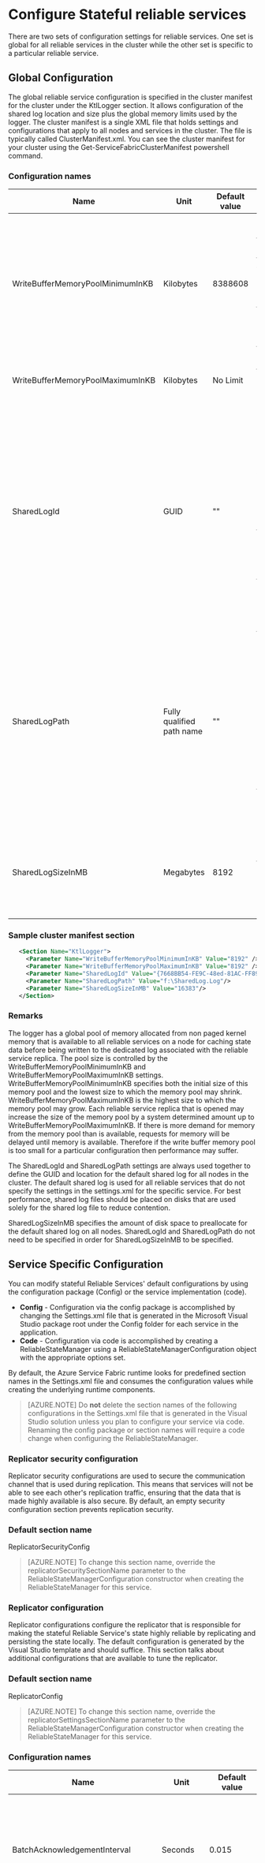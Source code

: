 <properties
   pageTitle="Overview of the Azure Service Fabric Reliable Services configuration | Microsoft Azure"
   description="Learn about configuring stateful Reliable Services in Azure Service Fabric."
   services="Service-Fabric"
   documentationCenter=".net"
   authors="sumukhs"
   manager="timlt"
   editor="vturecek"/>

<tags
   ms.service="Service-Fabric"
   ms.devlang="dotnet"
   ms.topic="article"
   ms.tgt_pltfrm="NA"
   ms.workload="NA"
   ms.date="10/18/2016"
   ms.author="sumukhs"/>

# <a name="configure-stateful-reliable-services"></a>Configure Stateful reliable services

There are two sets of configuration settings for reliable services. One set is global for all reliable services in the cluster while the other set is specific to a particular reliable service.

## <a name="global-configuration"></a>Global Configuration

The global reliable service configuration is specified in the cluster manifest for the cluster under the KtlLogger section. It allows configuration of the shared log location and size plus the global memory limits used by the logger. The cluster manifest is a single XML file that holds settings and configurations that apply to all nodes and services in the cluster. The file is typically called ClusterManifest.xml. You can see the cluster manifest for your cluster using the Get-ServiceFabricClusterManifest powershell command.

### <a name="configuration-names"></a>Configuration names

|Name|Unit|Default value|Remarks|
|----|----|-------------|-------|
|WriteBufferMemoryPoolMinimumInKB|Kilobytes|8388608|Minimum number of KB to allocate in kernel mode for the logger write buffer memory pool. This memory pool is used for caching state information before writing to disk.|
|WriteBufferMemoryPoolMaximumInKB|Kilobytes|No Limit|Maximum size to which the logger write buffer memory pool can grow.|
|SharedLogId|GUID|""|Specifies a unique GUID to use for identifying the default shared log file used by all reliable services on all nodes in the cluster that do not specify the SharedLogId in their service specific configuration. If SharedLogId is specified, then SharedLogPath must also be specified.|
|SharedLogPath|Fully qualified path name|""|Specifies the fully qualified path where the shared log file used by all reliable services on all nodes in the cluster that do not specify the SharedLogPath in their service specific configuration. However, if SharedLogPath is specified, then SharedLogId must also be specified.|
|SharedLogSizeInMB|Megabytes|8192|Specifies the number of MB of disk space to statically allocate for the shared log. The value must be 2048 or larger.|

### <a name="sample-cluster-manifest-section"></a>Sample cluster manifest section
```xml
   <Section Name="KtlLogger">
     <Parameter Name="WriteBufferMemoryPoolMinimumInKB" Value="8192" />
     <Parameter Name="WriteBufferMemoryPoolMaximumInKB" Value="8192" />
     <Parameter Name="SharedLogId" Value="{7668BB54-FE9C-48ed-81AC-FF89E60ED2EF}"/>
     <Parameter Name="SharedLogPath" Value="f:\SharedLog.Log"/>
     <Parameter Name="SharedLogSizeInMB" Value="16383"/>
   </Section>
```

### <a name="remarks"></a>Remarks
The logger has a global pool of memory allocated from non paged kernel memory that is available to all reliable services on a node for caching state data before being written to the dedicated log associated with the reliable service replica. The pool size is controlled by the WriteBufferMemoryPoolMinimumInKB and WriteBufferMemoryPoolMaximumInKB settings. WriteBufferMemoryPoolMinimumInKB specifies both the initial size of this memory pool and the lowest size to which the memory pool may shrink. WriteBufferMemoryPoolMaximumInKB is the highest size to which the memory pool may grow. Each reliable service replica that is opened may increase the size of the memory pool by a system determined amount up to WriteBufferMemoryPoolMaximumInKB. If there is more demand for memory from the memory pool than is available, requests for memory will be delayed until memory is available. Therefore if the write buffer memory pool is too small for a particular configuration then performance may suffer.

The SharedLogId and SharedLogPath settings are always used together to define the GUID and location for the default shared log for all nodes in the cluster. The default shared log is used for all reliable services that do not specify the settings in the settings.xml for the specific service. For best performance, shared log files should be placed on disks that are used solely for the shared log file to reduce contention.

SharedLogSizeInMB specifies the amount of disk space to preallocate for the default shared log on all nodes.  SharedLogId and SharedLogPath do not need to be specified in order for SharedLogSizeInMB to be specified.


## <a name="service-specific-configuration"></a>Service Specific Configuration
You can modify stateful Reliable Services' default configurations by using the configuration package (Config) or the service implementation (code).

+ **Config** - Configuration via the config package is accomplished by changing the Settings.xml file that is generated in the Microsoft Visual Studio package root under the Config folder for each service in the application.
+ **Code**   - Configuration via code is accomplished by creating a ReliableStateManager using a  ReliableStateManagerConfiguration object with the appropriate options set.

By default, the Azure Service Fabric runtime looks for predefined section names in the Settings.xml file and consumes the configuration values while creating the underlying runtime components.

>[AZURE.NOTE] Do **not** delete the section names of the following configurations in the Settings.xml file that is generated in the Visual Studio solution unless you plan to configure your service via code.
Renaming the config package or section names will require a code change when configuring the ReliableStateManager.


### <a name="replicator-security-configuration"></a>Replicator security configuration
Replicator security configurations are used to secure the communication channel that is used during replication. This means that services will not be able to see each other's replication traffic, ensuring that the data that is made highly available is also secure. By default, an empty security configuration section prevents replication security.

### <a name="default-section-name"></a>Default section name
ReplicatorSecurityConfig

>[AZURE.NOTE] To change this section name, override the replicatorSecuritySectionName parameter to the ReliableStateManagerConfiguration constructor when creating the ReliableStateManager for this service.


### <a name="replicator-configuration"></a>Replicator configuration
Replicator configurations configure the replicator that is responsible for making the stateful Reliable Service's state highly reliable by replicating and persisting the state locally.
The default configuration is generated by the Visual Studio template and should suffice. This section talks about additional configurations that are available to tune the replicator.

### <a name="default-section-name"></a>Default section name
ReplicatorConfig

>[AZURE.NOTE] To change this section name, override the replicatorSettingsSectionName parameter to the ReliableStateManagerConfiguration constructor when creating the ReliableStateManager for this service.


### <a name="configuration-names"></a>Configuration names
|Name|Unit|Default value|Remarks|
|----|----|-------------|-------|
|BatchAcknowledgementInterval|Seconds|0.015|Time period for which the replicator at the secondary waits after receiving an operation before sending back an acknowledgement to the primary. Any other acknowledgements to be sent for operations processed within this interval are sent as one response.|
|ReplicatorEndpoint|N/A|No default--required parameter|IP address and port that the primary/secondary replicator will use to communicate with other replicators in the replica set. This should reference a TCP resource endpoint in the service manifest. Refer to [Service manifest resources](service-fabric-service-manifest-resources.md) to read more about defining endpoint resources in a service manifest. |
|MaxPrimaryReplicationQueueSize|Number of operations|8192|Maximum number of operations in the primary queue. An operation is freed up after the primary replicator receives an acknowledgement from all the secondary replicators. This value must be greater than 64 and a power of 2.|
|MaxSecondaryReplicationQueueSize|Number of operations|16384|Maximum number of operations in the secondary queue. An operation is freed up after making its state highly available through persistence. This value must be greater than 64 and a power of 2.|
|CheckpointThresholdInMB|MB|50|Amount of log file space after which the state is checkpointed.|
|MaxRecordSizeInKB|KB|1024|Largest record size that the replicator may write in the log. This value must be a multiple of 4 and greater than 16.|
|MinLogSizeInMB|MB|0 (system determined)|Minimum size of the transactional log. The log will not be allowed to truncate to a size below this setting. 0 indicates that the replicator will determine the minimum log size. Increasing this value increases the possibility of doing partial copies and incremental backups since chances of relevant log records being truncated is lowered.|
|TruncationThresholdFactor|Factor|2|Determines at what size of the log, truncation will be triggered. Truncation threshold is determined by MinLogSizeInMB multiplied by TruncationThresholdFactor. TruncationThresholdFactor must be greater than 1. MinLogSizeInMB * TruncationThresholdFactor must be less than MaxStreamSizeInMB.|
|ThrottlingThresholdFactor|Factor|4|Determines at what size of the log, the replica will start being throttled. Throttling threshold (in MB) is determined by Max((MinLogSizeInMB * ThrottlingThresholdFactor),(CheckpointThresholdInMB * ThrottlingThresholdFactor)). Throttling threshold (in MB) must be greater than truncation threshold (in MB). Truncation threshold (in MB) must be less than MaxStreamSizeInMB.|
|MaxAccumulatedBackupLogSizeInMB|MB|800|Max accumulated size (in MB) of backup logs in a given backup log chain. An incremental backup requests will fail if the incremental backup would generate a backup log that would cause the accumulated backup logs since the relevant full backup to be larger than this size. In such cases, user is required to take a full backup.|
|SharedLogId|GUID|""|Specifies a unique GUID to use for identifying the shared log file used with this replica. Typically, services should not use this setting. However, if SharedLogId is specified, then SharedLogPath must also be specified.|
|SharedLogPath|Fully qualified path name|""|Specifies the fully qualified path where the shared log file for this replica will be created. Typically, services should not use this setting. However, if SharedLogPath is specified, then SharedLogId must also be specified.|
|SlowApiMonitoringDuration|Seconds|300|Sets the monitoring interval for managed API calls. Example: user provided backup callback function. After the interval has passed, a warning health report will be sent to the Health Manager.|

### <a name="sample-configuration-via-code"></a>Sample configuration via code
```csharp
class Program
{
    /// <summary>
    /// This is the entry point of the service host process.
    /// </summary>
    static void Main()
    {
        ServiceRuntime.RegisterServiceAsync("HelloWorldStatefulType",
            context => new HelloWorldStateful(context, 
                new ReliableStateManager(context, 
        new ReliableStateManagerConfiguration(
                        new ReliableStateManagerReplicatorSettings()
            {
                RetryInterval = TimeSpan.FromSeconds(3)
                        }
            )))).GetAwaiter().GetResult();
    }
}    
```
```csharp
class MyStatefulService : StatefulService
{
    public MyStatefulService(StatefulServiceContext context, IReliableStateManagerReplica stateManager)
        : base(context, stateManager)
    { }
    ...
}
```


### <a name="sample-configuration-file"></a>Sample configuration file
```xml
<?xml version="1.0" encoding="utf-8"?>
<Settings xmlns:xsd="http://www.w3.org/2001/XMLSchema" xmlns:xsi="http://www.w3.org/2001/XMLSchema-instance" xmlns="http://schemas.microsoft.com/2011/01/fabric">
   <Section Name="ReplicatorConfig">
      <Parameter Name="ReplicatorEndpoint" Value="ReplicatorEndpoint" />
      <Parameter Name="BatchAcknowledgementInterval" Value="0.05"/>
      <Parameter Name="CheckpointThresholdInMB" Value="512" />
   </Section>
   <Section Name="ReplicatorSecurityConfig">
      <Parameter Name="CredentialType" Value="X509" />
      <Parameter Name="FindType" Value="FindByThumbprint" />
      <Parameter Name="FindValue" Value="9d c9 06 b1 69 dc 4f af fd 16 97 ac 78 1e 80 67 90 74 9d 2f" />
      <Parameter Name="StoreLocation" Value="LocalMachine" />
      <Parameter Name="StoreName" Value="My" />
      <Parameter Name="ProtectionLevel" Value="EncryptAndSign" />
      <Parameter Name="AllowedCommonNames" Value="My-Test-SAN1-Alice,My-Test-SAN1-Bob" />
   </Section>
</Settings>
```


### <a name="remarks"></a>Remarks
BatchAcknowledgementInterval controls replication latency. A value of '0' results in the lowest possible latency, at the cost of throughput (as more acknowledgement messages must be sent and processed, each containing fewer acknowledgements).
The larger the value for BatchAcknowledgementInterval, the higher the overall replication throughput, at the cost of higher operation latency. This directly translates to the latency of transaction commits.

The value for CheckpointThresholdInMB controls the amount of disk space that the replicator can use to store state information in the replica's dedicated log file. Increasing this to a higher value than the default could result in faster reconfiguration times when a new replica is added to the set. This is due to the partial state transfer that takes place due to the availability of more history of operations in the log. This can potentially increase the recovery time of a replica after a crash.

The MaxRecordSizeInKB setting defines the maximum size of a record that can be written by the replicator into the log file. In most cases, the default 1024-KB record size is optimal. However, if the service is causing larger data items to be part of the state information, then this value might need to be increased. There is little benefit in making MaxRecordSizeInKB smaller than 1024, as smaller records use only the space needed for the smaller record. We expect that this value would need to be changed in only rare cases.

The SharedLogId and SharedLogPath settings are always used together to make a service use a separate shared log from the default shared log for the node. For best efficiency, as many services as possible should specify the same shared log. Shared log files should be placed on disks that are used solely for the shared log file to reduce head movement contention. We expect that this value would need to be changed in only rare cases.

## <a name="next-steps"></a>Next steps
 - [Debug your Service Fabric application in Visual Studio](service-fabric-debugging-your-application.md)
 - [Developer reference for Reliable Services](https://msdn.microsoft.com/library/azure/dn706529.aspx)
